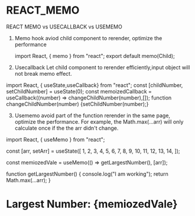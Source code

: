 # REACT_MEMO

REACT MEMO vs USECALLBACK vs USEMEMO

1. Memo hook
   aviod child component to rerender, optimize the performance

   import React, { memo } from "react";
   export default memo(Child);

2. Usecallback
   Let child component to rerender efficiently,input object will not break memo effect.

import React, { useState,useCallback} from "react";
const [childNumber, setChildNumber] = useState(0);
const memoizedCallback = useCallback((number) => changeChildNumber(number),[]);
function changeChildNumber(number) {setChildNumber(number);}
<Child changeNumber={memoizedCallback} number={childNumber} />

3. Usememo
   avoid part of the function rerender in the same page, optimize the performance. For example, the Math.max(...arr) will only calculate once if the the arr didn't change.

import React, { useMemo } from "react";

const [arr, setArr] = useState([
1, 2, 3, 4, 5, 6, 7, 8, 9, 10, 11, 12, 13, 14,
]);

const memiozedVale = useMemo(() => getLargestNumber(), [arr]);

function getLargestNumber() {
console.log("I am working");
return Math.max(...arr);
}

<h1>Largest Number: {memiozedVale}</h1>
